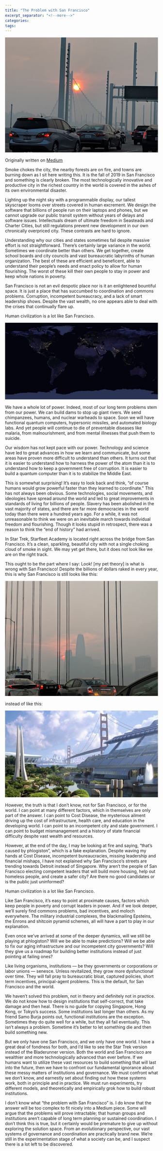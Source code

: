 ```yaml
---
title: "The Problem with San Francisco"
excerpt_separator: "<!--more-->"
categories:
tags:
---
```

![smoke in San Francisco](/assets/images/sf_smoke.png)

Originally written on [Medium](https://medium.com/@landfish/the-problem-with-san-francisco-f964c7028a79?)


Smoke chokes the city, the nearby forests are on fire, and towns are burning down as I sit here writing this. It is the fall of 2019 in San Francisco and something is clearly broken. The most technologically innovative and productive city in the richest country in the world is covered in the ashes of its own environmental disaster.

Lighting up the night sky with a programmable display, our tallest skyscraper looms over streets covered in human excrement. We design the software that billions of people run on their laptops and phones, but we cannot upgrade our public transit system without years of delays and software issues. Intellectuals dream of ultimate freedom in Seasteads and Charter Cities, but still regulations prevent new development in our own chronically overpriced city. These contrasts are hard to ignore.

Understanding why our cities and states sometimes fail despite massive effort is not straightforward. There’s certainly large variance in the world. Sometimes we coordinate better than others. We get together, create school boards and city councils and vast bureaucratic labyrinths of human organization. The best of these are efficient and beneficent, able to understand their people’s needs and enact policy to allow for human flourishing. The worst of these kill their own people to stay in power and keep whole nations in poverty.

San Francisco is not an evil despotic place nor is it an enlightened bountiful space. It is just a place that has succumbed to coordination and commons problems. Corruption, incompetent bureaucracy, and a lack of smart leadership shows. Despite the vast wealth, no one appears able to deal with the crises that continually flare up.

Human civilization is a lot like San Francisco.

![Power in the world](/assets/images/world_power.jpg)

We have a whole lot of power. Indeed, most of our long term problems stem from our power. We can build dams to stop up giant rivers. We send chimpanzees, humans, and nuclear warheads to space. Soon we will have functional quantum computers, hypersonic missiles, and automated biology labs. And yet people will continue to die of preventable diseases like malaria, from malnourishment, and from mental illnesses that push them to suicide.

Our wisdom has not kept pace with our power. Technology and science have led to great advances in how we learn and communicate, but some areas have proven more difficult to understand than others. It turns out that it is easier to understand how to harness the power of the atom than it is to understand how to keep a government free of corruption. It is easier to build a quantum computer than it is to stabilize the Middle East.

This is somewhat surprising! It’s easy to look back and think, “of course humans would grow powerful faster than they learned to coordinate." This has not always been obvious. Some technologies, social movements, and ideologies have spread around the world and led to great improvements in standards of living for billions of people. Slavery has been abolished in the vast majority of states, and there are far more democracies in the world today than there were a hundred years ago. For a while, it was not unreasonable to think we were on an inevitable march towards individual freedom and flourishing. Though it looks stupid in retrospect, there was a reason to think the “end of history” had arrived.

In Star Trek, Starfleet Academy is located right across the bridge from San Francisco. It’s a clean, sparkling, beautiful city with not a single choking cloud of smoke in sight. We may yet get there, but it does not look like we are on the right track.

This ought to be the part where I say: Look! [my pet theory] is what is wrong with San Francisco! Despite the billions of dollars raked in every year, this is why San Francisco is still looks like this:

![San Francisco as captured on my phone in Fall 2018](/assets/images/tower_smoke.png)

instead of like this:

![San Francsico as portrayed in Star Trek](/assets/images/sf_startrek.jpg)

However, the truth is that I don’t know, not for San Francisco, or for the world. I can point at many different factors, which in themselves are only part of the answer. I can point to Cost Disease, the mysterious ailment driving up the cost of infrastructure, health care, and education in the developing world. I can point to an incompetent city and state government. I can point to budget mismanagement and a history of state financial difficulty despite vast wealth and resources.

However, at the end of the day, I may be looking at fire and saying, “that’s caused by phlogiston”, which is a fake explanation. Despite waving my hands at Cost Disease, incompetent bureaucracies, missing leadership and financial mishaps, I have not explained why San Francisco’s streets are trending towards Detroit instead of Singapore. Why aren’t the people of San Francisco electing competent leaders that will build more housing, help out homeless people, and create a safer city? Are there no good candidates or is the public just uninformed?

Human civilization is a lot like San Francisco.

Like San Francisco, it’s easy to point at proximate causes, factors which keep people in poverty and corrupt leaders in power. And if we look deeper, we’ll surely find commons problems, bad incentives, and moloch everywhere. The military industrial complexes, the blackmailing Epsteins, the Enrons and shitcoin pyramid schemes, all will have a part to play in our explanation.

Even once we’ve arrived at some of the deeper dynamics, will we still be playing at phlogiston? Will we be able to make predictions? Will we be able to fix our aging infrastructure and our incompetent city governments? Will they give us a roadmap for building better institutions instead of just pointing at failing ones?

Like living organisms, institutions — be they governments or corporations or labor unions — senesce. Unless revitalized, they grow more dysfunctional over time. They will fall pray to bureaucratic bloat, captured policies, short term incentives, principal-agent problems. This is the default, for San Francisco and the world.

We haven’t solved this problem, not in theory and definitely not in practice. We do not know how to design institutions that self-correct, that take damage and then heal. There is no guide for copying Singapore, Hong Kong, or Tokyo’s success. Some institutions last longer than others. As my friend Samo Burja points out, functional institutions are the exception. Sometimes they do quite well for a while, but they all fail eventually. This isn’t always a problem. Sometime it’s better to let something die and then build something new.

But we only have one San Francisco, and we only have one world. I have a great deal of fondness for both, and I’d like to see the Star Trek version instead of the Bladerunner version. Both the world and San Francisco are wealthier and more technologically advanced than ever before. If we humans want to utilize these vast resources to build something that will last into the future, then we have to confront our fundamental ignorance about these messy matters of institutions and governance. We must confront what we don’t know, and earnestly set about finding out how these systems work, both in principle and in practice. We must run experiments, try different models, and theoretically and empirically grok how to build robust institutions.

I don’t know what “the problem with San Francisco” is. I do know that the answer will be too complex to fit nicely into a Medium piece. Some will argue that the problems will prove intractable; that human groups and institutions aren’t capable of long term planning or sustained coordination. I don’t think this is true, but it certainly would be premature to give up without exploring the solution space. From an evolutionary perspective, our vast systems of governance and coordination are practically brand new. We’re still in the experimentation stage of what a society can be, and I suspect there is a lot left to be discovered.
